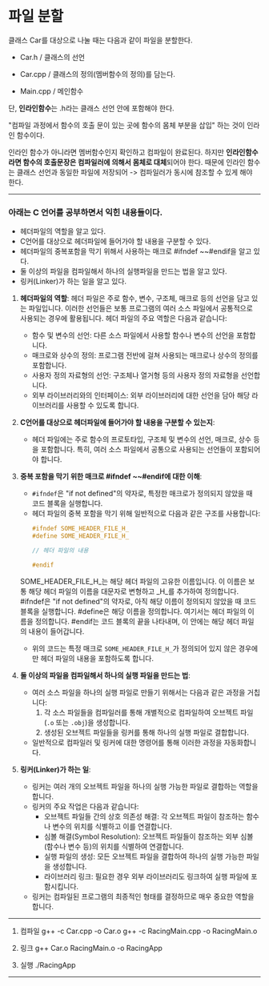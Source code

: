 # 파일 분할

클래스 Car를 대상으로 나눌 때는 다음과 같이 파일을 분할한다.

- Car.h / 클래스의 선언
- Car.cpp / 클래스의 정의(멤버함수의 정의)를 담는다.

- Main.cpp / 메인함수


단, **인라인함수**는 .h라는 클래스 선언 안에 포함해야 한다.

"컴파일 과정에서 함수의 호출 문이 있는 곳에 함수의 몸체 부분을 삽입" 하는 것이 인라인 함수이다.

인라인 함수가 아니라면 멤버함수인지 확인하고 컴파일이 완료된다.
하지만 **인라인함수라면 함수의 호출문장은 컴파일러에 의해서 몸체로 대체**되어야 한다.
때문에 인라인 함수는 클래스 선언과 동일한 파일에 저장되어
-> 컴파일러가 동시에 참조할 수 있게 해야 한다.
 
------------------------------------
### 아래는 C 언어를 공부하면서 익힌 내용들이다.

- 헤더파일의 역할을 알고 있다.
- C언어를 대상으로 헤더파일에 들어가야 할 내용을 구분할 수 있다.
- 헤더파일의 중복포함을 막기 위해서 사용하는 매크로 #ifndef ~~#endif을 알고 있다.
- 둘 이상의 파일을 컴파일해서 하나의 실행파일을 만드는 법을 알고 있다.
- 링커(Linker)가 하는 일을 알고 있다.

1. **헤더파일의 역할**: 헤더 파일은 주로 함수, 변수, 구조체, 매크로 등의 선언을 담고 있는 파일입니다. 이러한 선언들은 보통 프로그램의 여러 소스 파일에서 공통적으로 사용되는 경우에 활용됩니다. 헤더 파일의 주요 역할은 다음과 같습니다:
   - 함수 및 변수의 선언: 다른 소스 파일에서 사용할 함수나 변수의 선언을 포함합니다.
   - 매크로와 상수의 정의: 프로그램 전반에 걸쳐 사용되는 매크로나 상수의 정의를 포함합니다.
   - 사용자 정의 자료형의 선언: 구조체나 열거형 등의 사용자 정의 자료형을 선언합니다.
   - 외부 라이브러리와의 인터페이스: 외부 라이브러리에 대한 선언을 담아 해당 라이브러리를 사용할 수 있도록 합니다.

2. **C언어를 대상으로 헤더파일에 들어가야 할 내용을 구분할 수 있는지**: 
   - 헤더 파일에는 주로 함수의 프로토타입, 구조체 및 변수의 선언, 매크로, 상수 등을 포함합니다. 특히, 여러 소스 파일에서 공통으로 사용되는 선언들이 포함되어야 합니다.

3. **중복 포함을 막기 위한 매크로 #ifndef ~~#endif에 대한 이해**:
   - `#ifndef`은 "if not defined"의 약자로, 특정한 매크로가 정의되지 않았을 때 코드 블록을 실행합니다.
   - 헤더 파일의 중복 포함을 막기 위해 일반적으로 다음과 같은 구조를 사용합니다:
     ```c
     #ifndef SOME_HEADER_FILE_H_
     #define SOME_HEADER_FILE_H_

     // 헤더 파일의 내용

     #endif
     ```

    SOME_HEADER_FILE_H_는 해당 헤더 파일의 고유한 이름입니다. 이 이름은 보통 해당 헤더 파일의 이름을 대문자로 변형하고 _H_를 추가하여 정의합니다.
    #ifndef은 "if not defined"의 약자로, 아직 해당 이름이 정의되지 않았을 때 코드 블록을 실행합니다.
    #define은 해당 이름을 정의합니다. 여기서는 헤더 파일의 이름을 정의합니다.
    #endif는 코드 블록의 끝을 나타내며, 이 안에는 해당 헤더 파일의 내용이 들어갑니다.     
   - 위의 코드는 특정 매크로 `SOME_HEADER_FILE_H_`가 정의되어 있지 않은 경우에만 헤더 파일의 내용을 포함하도록 합니다.

4. **둘 이상의 파일을 컴파일해서 하나의 실행 파일을 만드는 법**:
   - 여러 소스 파일을 하나의 실행 파일로 만들기 위해서는 다음과 같은 과정을 거칩니다:
     1. 각 소스 파일들을 컴파일러를 통해 개별적으로 컴파일하여 오브젝트 파일(`.o` 또는 `.obj`)을 생성합니다.
     2. 생성된 오브젝트 파일들을 링커를 통해 하나의 실행 파일로 결합합니다.
   - 일반적으로 컴파일러 및 링커에 대한 명령어를 통해 이러한 과정을 자동화합니다.

5. **링커(Linker)가 하는 일**:
   - 링커는 여러 개의 오브젝트 파일을 하나의 실행 가능한 파일로 결합하는 역할을 합니다.
   - 링커의 주요 작업은 다음과 같습니다:
     - 오브젝트 파일들 간의 상호 의존성 해결: 각 오브젝트 파일이 참조하는 함수나 변수의 위치를 식별하고 이를 연결합니다.
     - 심볼 해결(Symbol Resolution): 오브젝트 파일들이 참조하는 외부 심볼(함수나 변수 등)의 위치를 식별하여 연결합니다.
     - 실행 파일의 생성: 모든 오브젝트 파일을 결합하여 하나의 실행 가능한 파일을 생성합니다.
     - 라이브러리 링크: 필요한 경우 외부 라이브러리도 링크하여 실행 파일에 포함시킵니다.
   - 링커는 컴파일된 프로그램의 최종적인 형태를 결정하므로 매우 중요한 역할을 합니다.

----

1. 컴파일
g++ -c Car.cpp -o Car.o
g++ -c RacingMain.cpp -o RacingMain.o
  
2. 링크
g++ Car.o RacingMain.o -o RacingApp

3. 실행
./RacingApp

----